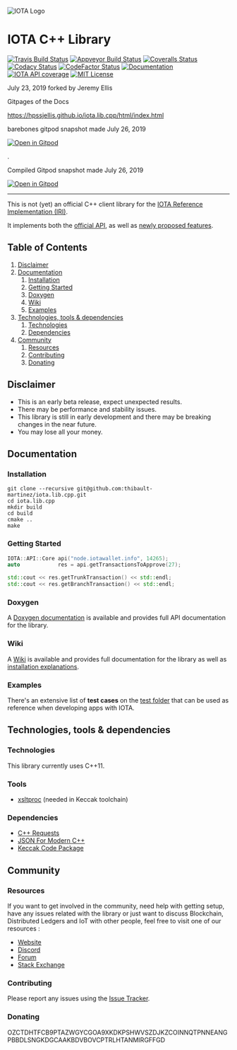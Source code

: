 ![IOTA Logo][iota-logo]

# IOTA C++ Library

[![Travis Build Status][travis-badge]][travis]
[![Appveyor Build Status][appveyor-badge]][appveyor]
[![Coveralls Status][coveralls-badge]][coveralls]
[![Codacy Status][codacy-badge]][codacy]
[![CodeFactor Status][codefactor-badge]][codefactor]
[![Documentation][documentation-badge]][documentation]
[![IOTA API coverage][iota-api-badge]][iota-api]
[![MIT License][license-badge]][license]


July 23, 2019 forked by Jeremy Ellis

Gitpages of the Docs

https://hpssjellis.github.io/iota.lib.cpp/html/index.html


barebones gitpod snapshot made July 26, 2019

[![Open in Gitpod](https://gitpod.io/button/open-in-gitpod.svg)](https://gitpod.io#snapshot/4efc51fc-ca65-4ba5-8ce9-aa4536d5c2a5)

.

Compiled Gitpod snapshot made July 26, 2019

[![Open in Gitpod](https://gitpod.io/button/open-in-gitpod.svg)](https://gitpod.io#snapshot/a7b1d08d-4e88-40a6-a196-7954b78fed5d)






-----------------------------------------------------------------------------------------------






This is not (yet) an official C++ client library for the [IOTA Reference Implementation (IRI)](https://github.com/iotaledger/iri).

It implements both the [official API](https://iota.readme.io/docs/getting-started), as well as [newly proposed features](https://github.com/iotaledger/wiki/blob/master/api-proposal.md#proposed-api-calls).

## Table of Contents

1.  [Disclaimer](#disclaimer)
1.  [Documentation](#documentation)
    1.  [Installation](#installation)
    1.  [Getting Started](#getting-started)
    1.  [Doxygen](#doxygen)
    1.  [Wiki](#wiki)
    1.  [Examples](#examples)
1.  [Technologies, tools & dependencies](#technologies--dependencies)
    1.  [Technologies](#technologies)
    1.  [Dependencies](#dependencies)
1.  [Community](#community)
    1.  [Resources](#resources)
    1.  [Contributing](#contributing)
    1.  [Donating](#donating)

## Disclaimer

-   This is an early beta release, expect unexpected results.
-   There may be performance and stability issues.
-   This library is still in early development and there may be breaking changes in the near future.
-   You may lose all your money.

## Documentation

### Installation

```
git clone --recursive git@github.com:thibault-martinez/iota.lib.cpp.git
cd iota.lib.cpp
mkdir build
cd build
cmake ..
make
```

### Getting Started

```cpp
IOTA::API::Core api("node.iotawallet.info", 14265);
auto            res = api.getTransactionsToApprove(27);

std::cout << res.getTrunkTransaction() << std::endl;
std::cout << res.getBranchTransaction() << std::endl;
```

### Doxygen

A [Doxygen documentation](https://thibault-martinez.github.io/iota.lib.cpp/html/) is available and provides full API documentation for the library.

### Wiki

A [Wiki](https://github.com/thibault-martinez/iota.lib.cpp/wiki) is available and provides full documentation for the library as well as [installation explanations](https://github.com/thibault-martinez/iota.lib.cpp/wiki/Installation).

### Examples

There's an extensive list of **test cases** on the [test folder](https://github.com/thibault-martinez/iota.lib.cpp/tree/master/test/source) that can be used as reference when developing apps with IOTA.

## Technologies, tools & dependencies

### Technologies

This library currently uses C++11.

### Tools

-   [xsltproc](http://xmlsoft.org/XSLT/xsltproc.html) (needed in Keccak toolchain)

### Dependencies

-   [C++ Requests](https://github.com/whoshuu/cpr)
-   [JSON For Modern C++](https://github.com/nlohmann/json)
-   [Keccak Code Package](https://github.com/gvanas/KeccakCodePackage)

## Community

### Resources

If you want to get involved in the community, need help with getting setup, have any issues related with the library or just want to discuss Blockchain, Distributed Ledgers and IoT with other people, feel free to visit one of our resources :

-   [Website](https://iota.org/)
-   [Discord](https://discordapp.com/invite/fNGZXvh)
-   [Forum](https://forum.iota.org/)
-   [Stack Exchange](https://iota.stackexchange.com/)

### Contributing

Please report any issues using the [Issue Tracker](https://github.com/thibault-martinez/iota.lib.cpp/issues).

### Donating

OZCTDHTFCB9PTAZWGYCGOA9XKDKPSHWVSZDJKZCOINNQTPNNEANGPBBDLSNGKDGCAAKBDVBOVCPTRLHTANMIRGFFGD

[iota-logo]: https://raw.githubusercontent.com/iotaledger/documentation/master/source/images/iota-logo.png

[travis]: https://travis-ci.org/thibault-martinez/iota.lib.cpp
[travis-badge]: https://travis-ci.org/thibault-martinez/iota.lib.cpp.svg?branch=master

[appveyor]: https://ci.appveyor.com/project/thibault-martinez/iota-lib-cpp/branch/master
[appveyor-badge]: https://ci.appveyor.com/api/projects/status/lp9awde5sykw16u0/branch/master?svg=true

[coveralls]: https://coveralls.io/github/thibault-martinez/iota.lib.cpp?branch=master
[coveralls-badge]: https://coveralls.io/repos/github/thibault-martinez/iota.lib.cpp/badge.svg?branch=master

[codacy]:
https://www.codacy.com/app/thibault.martinez.30/iota.lib.cpp?utm_source=github.com&amp;utm_medium=referral&amp;utm_content=thibault-martinez/iota.lib.cpp&amp;utm_campaign=Badge_Grade
[codacy-badge]:
https://api.codacy.com/project/badge/Grade/a7c3070bcf4f4bc2bfff8f266208634a

[codefactor]:
https://www.codefactor.io/repository/github/thibault-martinez/iota.lib.cpp
[codefactor-badge]:
https://www.codefactor.io/repository/github/thibault-martinez/iota.lib.cpp/badge

[documentation]: https://thibault-martinez.github.io/iota.lib.cpp/html/
[documentation-badge]: https://img.shields.io/readthedocs/pip/stable.svg

[iota-api]:
https://iota.readme.io/reference
[iota-api-badge]:
https://img.shields.io/badge/IOTA%20API%20coverage-15/15%20commands-green.svg

[license]: https://github.com/thibault-martinez/iota.lib.cpp/blob/master/LICENSE
[license-badge]:
https://img.shields.io/apm/l/vim-mode.svg
